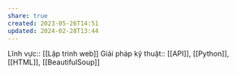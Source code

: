 ```yaml
---
share: true
created: 2023-05-26T14:51
updated: 2024-02-28T13:44
---
```

Lĩnh vực:: [[Lập trình web]]
Giải pháp kỹ thuật:: [[API]], [[Python]], [[HTML]], [[BeautifulSoup]]